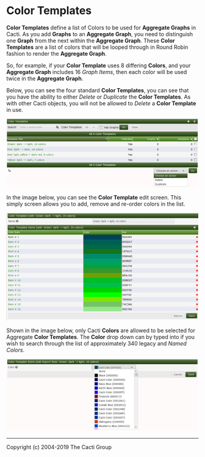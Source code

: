 # Color Templates

**Color Templates** define a list of Colors to be used for **Aggregate Graphs**
in Cacti.  As you add **Graphs** to an **Aggregate Graph**, you need to
distinguish one **Graph** from the next within the **Aggregate Graph**.  These
**Color Templates** are a list of colors that will be looped through in Round
Robin fashion to render the **Aggregate Graph**.

So, for example, if your **Color Template** uses 8 differing **Colors**, and
your **Aggregate Graph** includes 16 *Graph Items*, then each color will be used
twice in the **Aggregate Graph**.

Below, you can see the four standard **Color Templates**, you can see that you
have the ability to either *Delete* or *Duplicate* the **Color Templates**.  As
with other Cacti objects, you will not be allowed to *Delete* a **Color
Template** in use.

![Color Templates](images/color-templates.png)

In the image below, you can see the **Color Template** edit screen.  This simply
screen allows you to add, remove and re-order colors in the list.

![Color Templates Edit](images/color-templates-edit1.png)

Shown in the image below, only Cacti **Colors** are allowed to be selected for
Aggregate **Color Templates**.  The **Color** drop down can by typed into if you
wish to search through the list of approximately 340 legacy and *Named Colors*.

![Color Templates Item Edit](images/color-templates-edit2.png)

---
Copyright (c) 2004-2019 The Cacti Group
